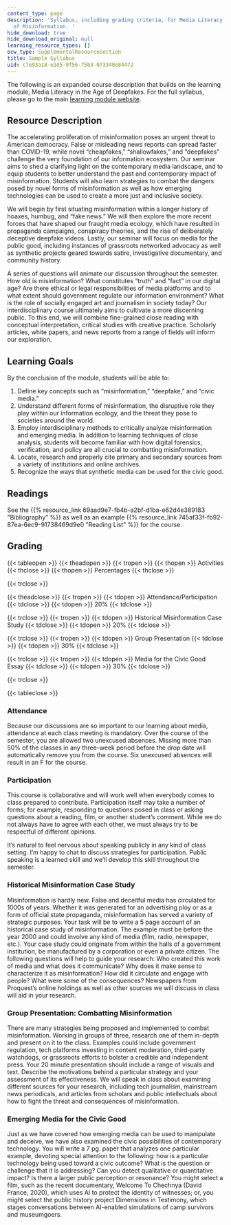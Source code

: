 ```yaml
---
content_type: page
description: 'Syllabus, including grading criteria, for Media Literacy in the Age
  of Misinformation. '
hide_download: true
hide_download_original: null
learning_resource_types: []
ocw_type: SupplementalResourceSection
title: Sample Syllabus
uid: c7e93a18-e1d5-9f56-75b3-073340e84472
---
```


The following is an expanded course description that builds on the learning module, Media Literacy in the Age of Deepfakes. For the full syllabus, please go to the main [learning module website](https://deepfakes.virtuality.mit.edu/).

Resource Description
--------------------

The accelerating proliferation of misinformation poses an urgent threat to American democracy. False or misleading news reports can spread faster than COVID-19, while novel “cheapfakes,” “shallowfakes,” and “deepfakes” challenge the very foundation of our information ecosystem. Our seminar aims to shed a clarifying light on the contemporary media landscape, and to equip students to better understand the past and contemporary impact of misinformation. Students will also learn strategies to combat the dangers posed by novel forms of misinformation as well as how emerging technologies can be used to create a more just and inclusive society.

We will begin by first situating misinformation within a longer history of hoaxes, humbug, and “fake news.” We will then explore the more recent forces that have shaped our fraught media ecology, which have resulted in propaganda campaigns, conspiracy theories, and the rise of deliberately deceptive deepfake videos. Lastly, our seminar will focus on media for the public good, including instances of grassroots networked advocacy as well as synthetic projects geared towards satire, investigative documentary, and community history.

A series of questions will animate our discussion throughout the semester. How old is misinformation? What constitutes “truth” and “fact” in our digital age? Are there ethical or legal responsibilities of media platforms and to what extent should government regulate our information environment? What is the role of socially engaged art and journalism in society today? Our interdisciplinary course ultimately aims to cultivate a more discerning public. To this end, we will combine fine-grained close reading with conceptual interpretation, critical studies with creative practice. Scholarly articles, white papers, and news reports from a range of fields will inform our exploration.

Learning Goals
--------------

By the conclusion of the module, students will be able to:

1.  Define key concepts such as “misinformation,” “deepfake,” and “civic media.”
2.  Understand different forms of misinformation, the disruptive role they play within our information ecology, and the threat they pose to societies around the world.
3.  Employ interdisciplinary methods to critically analyze misinformation and emerging media. In addition to learning techniques of close analysis, students will become familiar with how digital forensics, verification, and policy are all crucial to combatting misinformation.
4.  Locate, research and properly cite primary and secondary sources from a variety of institutions and online archives.
5.  Recognize the ways that synthetic media can be used for the civic good.

Readings
--------

See the {{% resource_link 69aad9e7-fb4b-a2bf-d1ba-e62d4e389183 "Bibliography" %}} as well as an example {{% resource_link 745af33f-fb92-87ea-6ec9-91738469d9e0 "Reading List" %}} for the course.  

Grading
-------

{{< tableopen >}}
{{< theadopen >}}
{{< tropen >}}
{{< thopen >}}
Activities
{{< thclose >}}
{{< thopen >}}
Percentages
{{< thclose >}}

{{< trclose >}}

{{< theadclose >}}
{{< tropen >}}
{{< tdopen >}}
Attendance/Participation
{{< tdclose >}}
{{< tdopen >}}
20%
{{< tdclose >}}

{{< trclose >}}
{{< tropen >}}
{{< tdopen >}}
Historical Misinformation Case Study
{{< tdclose >}}
{{< tdopen >}}
20%
{{< tdclose >}}

{{< trclose >}}
{{< tropen >}}
{{< tdopen >}}
Group Presentation
{{< tdclose >}}
{{< tdopen >}}
30%
{{< tdclose >}}

{{< trclose >}}
{{< tropen >}}
{{< tdopen >}}
Media for the Civic Good Essay
{{< tdclose >}}
{{< tdopen >}}
30%
{{< tdclose >}}

{{< trclose >}}

{{< tableclose >}}

### Attendance

Because our discussions are so important to our learning about media, attendance at each class meeting is mandatory. Over the course of the semester, you are allowed two unexcused absences. Missing more than 50% of the classes in any three-week period before the drop date will automatically remove you from the course. Six unexcused absences will result in an F for the course.

### Participation

This course is collaborative and will work well when everybody comes to class prepared to contribute. Participation itself may take a number of forms; for example, responding to questions posed in class or asking questions about a reading, film, or another student’s comment. While we do not always have to agree with each other, we must always try to be respectful of different opinions.

It’s natural to feel nervous about speaking publicly in any kind of class setting. I’m happy to chat to discuss strategies for participation. Public speaking is a learned skill and we’ll develop this skill throughout the semester.

### Historical Misinformation Case Study

Misinformation is hardly new. False and deceitful media has circulated for 1000s of years. Whether it was generated for an advertising ploy or as a form of official state propaganda, misinformation has served a variety of strategic purposes. Your task will be to write a 5 page account of an historical case study of misinformation. The example must be before the year 2000 and could involve any kind of media (film, radio, newspaper, etc.). Your case study could originate from within the halls of a government institution, be manufactured by a corporation or even a private citizen. The following questions will help to guide your research: Who created this work of media and what does it communicate? Why does it make sense to characterize it as misinformation? How did it circulate and engage with people? What were some of the consequences? Newspapers from Proquest’s online holdings as well as other sources we will discuss in class will aid in your research.

### Group Presentation: Combatting Misinformation

There are many strategies being proposed and implemented to combat misinformation. Working in groups of three, research one of them in-depth and present on it to the class. Examples could include government regulation, tech platforms investing in content moderation, third-party watchdogs, or grassroots efforts to bolster a credible and independent press. Your 20 minute presentation should include a range of visuals and text. Describe the motivations behind a particular strategy and your assessment of its effectiveness. We will speak in class about examining different sources for your research, including tech journalism, mainstream news periodicals, and articles from scholars and public intellectuals about how to fight the threat and consequences of misinformation.

### Emerging Media for the Civic Good

Just as we have covered how emerging media can be used to manipulate and deceive, we have also examined the civic possibilities of contemporary technology. You will write a 7 pg. paper that analyzes one particular example, devoting special attention to the following: how is a particular technology being used toward a civic outcome? What is the question or challenge that it is addressing? Can you detect qualitative or quantitative impact? Is there a larger public perception or resonance? You might select a film, such as the recent documentary, Welcome To Chechnya (David France, 2020), which uses AI to protect the identity of witnesses; or, you might select the public history project Dimensions in Testimony, which stages conversations between AI-enabled simulations of camp survivors and museumgoers.